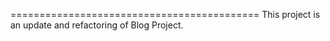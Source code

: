 ===========================================
This project is an update and refactoring of Blog Project.